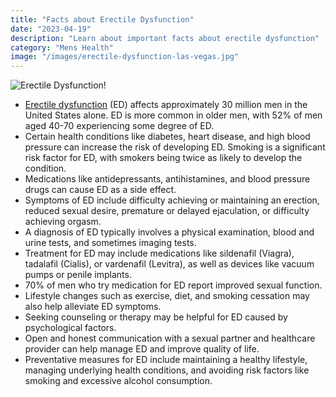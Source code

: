 ```yaml
---
title: "Facts about Erectile Dysfunction"
date: "2023-04-19"
description: "Learn about important facts about erectile dysfunction"
category: "Mens Health"
image: "/images/erectile-dysfunction-las-vegas.jpg"
---
```


![Erectile Dysfunction!](/images/erectile-dysfunction-las-vegas.jpg)

- [Erectile dysfunction](http://localhost:3000/erectile-dysfunction-treatment-in-las-vegas) (ED) affects approximately 30 million men in the United States alone.
  ED is more common in older men, with 52% of men aged 40-70 experiencing some degree of ED.
- Certain health conditions like diabetes, heart disease, and high blood pressure can increase the risk of developing ED.
  Smoking is a significant risk factor for ED, with smokers being twice as likely to develop the condition.
- Medications like antidepressants, antihistamines, and blood pressure drugs can cause ED as a side effect.
- Symptoms of ED include difficulty achieving or maintaining an erection, reduced sexual desire, premature or delayed ejaculation, or difficulty achieving orgasm.
- A diagnosis of ED typically involves a physical examination, blood and urine tests, and sometimes imaging tests.
- Treatment for ED may include medications like sildenafil (Viagra), tadalafil (Cialis), or vardenafil (Levitra), as well as devices like vacuum pumps or penile implants.
- 70% of men who try medication for ED report improved sexual function.
- Lifestyle changes such as exercise, diet, and smoking cessation may also help alleviate ED symptoms.
- Seeking counseling or therapy may be helpful for ED caused by psychological factors.
- Open and honest communication with a sexual partner and healthcare provider can help manage ED and improve quality of life.
- Preventative measures for ED include maintaining a healthy lifestyle, managing underlying health conditions, and avoiding risk factors like smoking and excessive alcohol consumption.
